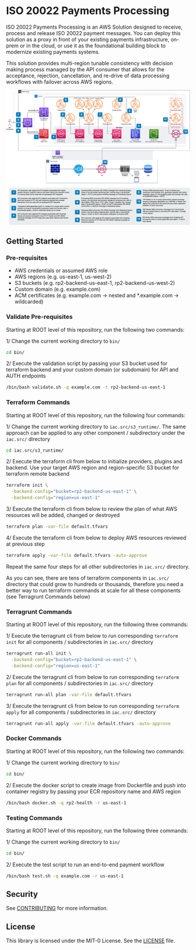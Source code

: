 # ISO 20022 Payments Processing

ISO 20022 Payments Processing is an AWS Solution designed to receive, process
and release ISO 20022 payment messages. You can deploy this solution as a proxy
in front of your existing payments infrastructure, on-prem or in the cloud, or
use it as the foundational building block to modernize existing payments
systems.

This solution provides multi-region tunable consistency with decision making
process managed by the API consumer that allows for the acceptance, rejection,
cancellation, and re-drive of data processing workflows with failover across
AWS regions.

![Architecture Diagram](./docs/architecture.png "Event Driven Architecture")

## Getting Started

### Pre-requisites

* AWS credentials or assumed AWS role
* AWS regions (e.g. us-east-1, us-west-2)
* S3 buckets (e.g. rp2-backend-us-east-1, rp2-backend-us-west-2)
* Custom domain (e.g. example.com)
* ACM certificates (e.g. example.com -> nested and *.example.com -> wildcarded)

### Validate Pre-requisites

Starting at ROOT level of this repository, run the following two commands:

1/ Change the current working directory to `bin/`

  ```sh
  cd bin/
  ```

2/ Execute the validation script by passing your S3 bucket used for terraform
backend and your custom domain (or subdomain) for API and AUTH endpoints

  ```sh
  /bin/bash validate.sh -q example.com -t rp2-backend-us-east-1
  ```

### Terraform Commands

Starting at ROOT level of this repository, run the following four commands:

1/ Change the current working directory to `iac.src/s3_runtime/`. The same
approach can be applied to any other component / subdirectory under the
`iac.src/` directory

  ```sh
  cd iac.src/s3_runtime/
  ```

2/ Execute the terraform cli from below to initialize providers, plugins and
backend. Use your target AWS region and region-specific S3 bucket for terraform
remote backend

  ```sh
  terraform init \
    -backend-config="bucket=rp2-backend-us-east-1" \
    -backend-config="region=us-east-1"
  ```

3/ Execute the terraform cli from below to review the plan of what AWS resources
will be added, changed or destroyed

  ```sh
  terraform plan -var-file default.tfvars
  ```

4/ Execute the terraform cli from below to deploy AWS resources reviewed at
previous step

  ```sh
  terraform apply -var-file default.tfvars -auto-approve
  ```

Repeat the same four steps for all other subdirectories in `iac.src/` directory.

As you can see, there are tens of terraform components in `iac.src/` directory
that could grow to hundreds or thousands, therefore you need a better way to
run terraform commands at scale for all these components (see Terragrunt
Commands below)

### Terragrunt Commands

Starting at ROOT level of this repository, run the following three commands:

1/ Execute the terragrunt cli from below to run corresponding `terraform init`
for all components / subdirectories in `iac.src/` directory

  ```sh
  terragrunt run-all init \
    -backend-config="bucket=rp2-backend-us-east-1" \
    -backend-config="region=us-east-1"
  ```

2/ Execute the terragrunt cli from below to run corresponding `terraform plan`
for all components / subdirectories in `iac.src/` directory

  ```sh
  terragrunt run-all plan -var-file default.tfvars
  ```

3/ Execute the terragrunt cli from below to run corresponding `terraform apply`
for all components / subdirectories in `iac.src/` directory

  ```sh
  terragrunt run-all apply -var-file default.tfvars -auto-approve
  ```

### Docker Commands

Starting at ROOT level of this repository, run the following two commands:

1/ Change the current working directory to `bin/`

  ```sh
  cd bin/
  ```

2/ Execute the docker script to create image from Dockerfile and push into
container registry by passing your ECR repository name and AWS region

  ```sh
  /bin/bash docker.sh -q rp2-health -r us-east-1
  ```

### Testing Commands

Starting at ROOT level of this repository, run the following three commands:

1/ Change the current working directory to `bin/`

  ```sh
  cd bin/
  ```

2/ Execute the test script to run an end-to-end payment workflow

  ```sh
  /bin/bash test.sh -q example.com -r us-east-1
  ```

## Security

See [CONTRIBUTING](./CONTRIBUTING.md#security-issue-notifications) for more
information.

## License

This library is licensed under the MIT-0 License. See the [LICENSE](./LICENSE)
file.
